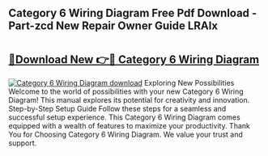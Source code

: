 ## Category 6 Wiring Diagram Free Pdf Download - Part-zcd New Repair Owner Guide LRAlx

# <h2><a href="http://dfmi6u.blite.top/?on=Category+6+Wiring+Diagram">🔗Download New 👉🔴 Category 6 Wiring Diagram</a></h2>

[![Category 6 Wiring Diagram download](https://i.imgur.com/lujVjoI.png)](http://dfmi6u.blite.top/?on=Category+6+Wiring+Diagram)
Exploring New Possibilities Welcome to the world of possibilities with your new Category 6 Wiring Diagram! This manual explores its potential for creativity and innovation. Step-by-Step Setup Guide Follow these steps for a seamless and successful setup experience. This Category 6 Wiring Diagram comes equipped with a wealth of features to maximize your productivity. Thank You for Choosing Category 6 Wiring Diagram. We value your trust and support.
